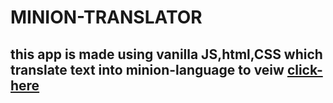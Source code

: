 # MINION-TRANSLATOR
 ## this app is made using vanilla JS,html,CSS which translate text into minion-language to veiw [click-here](https://minion-translator-astha.netlify.app)
